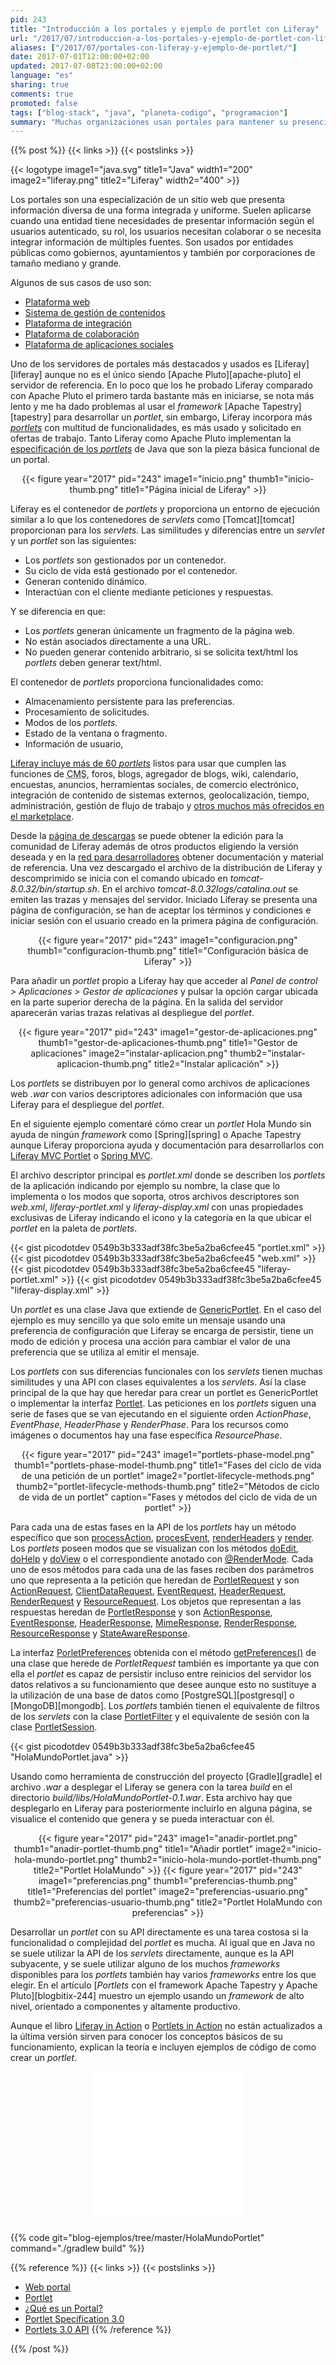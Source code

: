 ```yaml
---
pid: 243
title: "Introducción a los portales y ejemplo de portlet con Liferay"
url: "/2017/07/introduccion-a-los-portales-y-ejemplo-de-portlet-con-liferay/"
aliases: ["/2017/07/portales-con-liferay-y-ejemplo-de-portlet/"]
date: 2017-07-01T12:00:00+02:00
updated: 2017-07-08T23:00:00+02:00
language: "es"
sharing: true
comments: true
promoted: false
tags: ["blog-stack", "java", "planeta-codigo", "programacion"]
summary: "Muchas organizaciones usan portales para mantener su presencia en internet. Los portales son herramientas muy versátiles que incluyen la gestión de contenidos y flujo de trabajo para publicarlo, foros, blog, ... Liferay es uno de los más conocidos que usa la plataforma Java. La unidad básica funcional de un portal es un _portlet_ que en ciertos aspectos son similares en otros diferentes a lo que son los _servlets_ en las aplicaciones web Java."
---
```


{{% post %}}
{{< links >}}
{{< postslinks >}}

{{< logotype image1="java.svg" title1="Java" width1="200" image2="liferay.png" title2="Liferay" width2="400" >}}

Los portales son una especialización de un sitio web que presenta información diversa de una forma integrada y uniforme. Suelen aplicarse cuando una entidad tiene necesidades de presentar información según el usuarios autenticado, su rol, los usuarios necesitan colaborar o se necesita integrar información de múltiples fuentes. Son usados por entidades públicas como gobiernos, ayuntamientos y también por corporaciones de tamaño mediano y grande.

Algunos de sus casos de uso son:

* [Plataforma web](https://web.liferay.com/es/products/what-is-a-portal/web-platform)
* [Sistema de gestión de contenidos](https://web.liferay.com/es/products/what-is-a-portal/enterprise-cms)
* [Plataforma de integración](https://web.liferay.com/es/products/what-is-a-portal/integration-platform)
* [Plataforma de colaboración](https://web.liferay.com/es/products/what-is-a-portal/collaboration-platform)
* [Plataforma de aplicaciones sociales](https://web.liferay.com/es/products/what-is-a-portal/social-apps-platform)

Uno de los servidores de portales más destacados y usados es [Liferay][liferay] aunque no es el único siendo [Apache Pluto][apache-pluto] el servidor de referencia. En lo poco que los he probado Liferay comparado con Apache Pluto el primero tarda bastante más en iniciarse, se nota más lento y me ha dado problemas al usar el _framework_ [Apache Tapestry][tapestry] para desarrollar un _portlet_, sin embargo, Liferay incorpora más [_portlets_](https://es.wikipedia.org/wiki/Portlet) con multitud de funcionalidades, es más usado y solicitado en ofertas de trabajo. Tanto Liferay como Apache Pluto implementan la [especificación de los _portlets_](https://jcp.org/aboutJava/communityprocess/edr/jsr362/index2.html) de Java que son la pieza básica funcional de un portal.

<div class="media" style="text-align: center;">
    {{< figure year="2017" pid="243"
        image1="inicio.png" thumb1="inicio-thumb.png" title1="Página inicial de Liferay" >}}
</div>

Liferay es el contenedor de _portlets_ y proporciona un entorno de ejecución similar a lo que los contenedores de _servlets_ como [Tomcat][tomcat] proporcionan para los _servlets_. Las similitudes y diferencias entre un _servlet_ y un _portlet_ son las siguientes:

* Los _portlets_ son gestionados por un contenedor.
* Su ciclo de vida está gestionado por el contenedor.
* Generan contenido dinámico.
* Interactúan con el cliente mediante peticiones y respuestas.

Y se diferencia en que:

* Los _portlets_ generan únicamente un fragmento de la página web.
* No están asociados directamente a una URL.
* No pueden generar contenido arbitrario, si se solicita text/html los _portlets_ deben generar text/html.

El contenedor de _portlets_ proporciona funcionalidades como:

* Almacenamiento persistente para las preferencias.
* Procesamiento de solicitudes.
* Modos de los _portlets_.
* Estado de la ventana o fragmento.
* Información de usuario,

[Liferay incluye más de 60 _portlets_](https://web.liferay.com/es/community/wiki/-/wiki/Main/Liferay+Portlets) listos para usar que cumplen las funciones de <abbr title="Content Management System">CMS</abbr>, foros, blogs, agregador de blogs, wiki, calendario, encuestas, anuncios, herramientas sociales, de comercio electrónico, integración de contenido de sistemas externos, geolocalización, tiempo, administración, gestión de flujo de trabajo y [otros muchos más ofrecidos en el marketplace](https://web.liferay.com/marketplace).

Desde la [página de descargas](https://www.liferay.com/es/downloads) se puede obtener la edición para la comunidad de Liferay además de otros productos eligiendo la versión deseada y en la [red para desarrolladores](https://dev.liferay.com/es/home) obtener documentación y material de referencia. Una vez descargado el archivo de la distribución de Liferay y descomprimido se inicia con el comando ubicado en _tomcat-8.0.32/bin/startup.sh_. En el archivo _tomcat-8.0.32logs/catalina.out_ se emiten las trazas y mensajes del servidor. Iniciado Liferay se presenta una página de configuración, se han de aceptar los términos y condiciones e iniciar sesión con el usuario creado en la primera página de configuración.

<div class="media" style="text-align: center;">
    {{< figure year="2017" pid="243"
        image1="configuracion.png" thumb1="configuracion-thumb.png" title1="Configuración básica de Liferay" >}}
</div>

Para añadir un _portlet_ propio a Liferay hay que acceder al _Panel de control > Aplicaciones > Gestor de aplicaciones_ y pulsar la opción cargar ubicada en la parte superior derecha de la página. En la salida del servidor aparecerán varias trazas relativas al despliegue del _portlet_.

<div class="media" style="text-align: center;">
    {{< figure year="2017" pid="243"
        image1="gestor-de-aplicaciones.png" thumb1="gestor-de-aplicaciones-thumb.png" title1="Gestor de aplicaciones"
        image2="instalar-aplicacion.png" thumb2="instalar-aplicacion-thumb.png" title2="Instalar aplicación" >}}
</div>

Los _portlets_ se distribuyen por lo general como archivos de aplicaciones web _.war_ con varios descriptores adicionales con información que usa Liferay para el despliegue del _portlet_.

En el siguiente ejemplo comentaré cómo crear un _portlet_ Hola Mundo sin ayuda de ningún _framework_ como [Spring][spring] o Apache Tapestry aunque Liferay proporciona ayuda y documentación para desarrollarlos con [Liferay MVC Portlet](https://dev.liferay.com/es/develop/tutorials/-/knowledge_base/7-0/liferay-mvc-portlet) o [Spring MVC](https://dev.liferay.com/es/develop/tutorials/-/knowledge_base/7-0/spring-mvc).

El archivo descriptor principal es _portlet.xml_ donde se describen los _portlets_ de la aplicación indicando por ejemplo su nombre, la clase que lo implementa o los modos que soporta, otros archivos descriptores son _web.xml_, _liferay-portlet.xml_ y _liferay-display.xml_ con unas propiedades exclusivas de Liferay indicando el icono y la categoría en la que ubicar el _portlet_ en la paleta de _portlets_.

{{< gist picodotdev 0549b3b333adf38fc3be5a2ba6cfee45 "portlet.xml" >}}
{{< gist picodotdev 0549b3b333adf38fc3be5a2ba6cfee45 "web.xml" >}}
{{< gist picodotdev 0549b3b333adf38fc3be5a2ba6cfee45 "liferay-portlet.xml" >}}
{{< gist picodotdev 0549b3b333adf38fc3be5a2ba6cfee45 "liferay-display.xml" >}}

Un _portlet_ es una clase Java que extiende de [GenericPortlet](https://portals.apache.org/pluto/portlet-3.0-apidocs/javax/portlet/GenericPortlet.html). En el caso del ejemplo es muy sencillo ya que solo emite un mensaje usando una preferencia de configuración que Liferay se encarga de persistir, tiene un modo de edición y procesa una acción para cambiar el valor de una preferencia que se utiliza al emitir el mensaje.

Los _portlets_ con sus diferencias funcionales con los _servlets_ tienen muchas similitudes y una API con clases equivalentes a los _servlets_. Así la clase principal de la que hay que heredar para crear un portlet es GenericPortlet o implementar la interfaz [Portlet](https://portals.apache.org/pluto/portlet-3.0-apidocs/javax/portlet/Portlet.html). Las peticiones en los _portlets_ siguen una serie de fases que se van ejecutando en el siguiente orden _ActionPhase_, _EventPhase_, _HeaderPhase_ y _RenderPhase_. Para los recursos como imágenes o documentos hay una fase específica _ResourcePhase_.

<div class="media" style="text-align: center;">
    {{< figure year="2017" pid="243"
        image1="portlets-phase-model.png" thumb1="portlets-phase-model-thumb.png" title1="Fases del ciclo de vida de una petición de un portlet"
        image2="portlet-lifecycle-methods.png" thumb2="portlet-lifecycle-methods-thumb.png" title2="Métodos de ciclo de vida de un portlet"
        caption="Fases y métodos del ciclo de vida de un portlet" >}}
</div>

Para cada una de estas fases en la API de los _portlets_ hay un método específico que son [processAction](https://portals.apache.org/pluto/portlet-3.0-apidocs/javax/portlet/GenericPortlet.html#processAction(javax.portlet.ActionRequest,%20javax.portlet.ActionResponse)), [procesEvent](https://portals.apache.org/pluto/portlet-3.0-apidocs/javax/portlet/GenericPortlet.html#processEvent(javax.portlet.EventRequest,%20javax.portlet.EventResponse)), [renderHeaders](https://portals.apache.org/pluto/portlet-3.0-apidocs/javax/portlet/GenericPortlet.html#renderHeaders(javax.portlet.HeaderRequest,%20javax.portlet.HeaderResponse)) y [render](https://portals.apache.org/pluto/portlet-3.0-apidocs/javax/portlet/GenericPortlet.html#render(javax.portlet.RenderRequest,%20javax.portlet.RenderResponse)). Los _portlets_ poseen modos que se visualizan con los métodos [doEdit](https://portals.apache.org/pluto/portlet-3.0-apidocs/javax/portlet/GenericPortlet.html#doEdit(javax.portlet.RenderRequest,%20javax.portlet.RenderResponse)), [doHelp](https://portals.apache.org/pluto/portlet-3.0-apidocs/javax/portlet/GenericPortlet.html#doHelp(javax.portlet.RenderRequest,%20javax.portlet.RenderResponse)) y [doView](https://portals.apache.org/pluto/portlet-3.0-apidocs/javax/portlet/GenericPortlet.html#doView(javax.portlet.RenderRequest,%20javax.portlet.RenderResponse)) o el correspondiente anotado con [@RenderMode](https://portals.apache.org/pluto/portlet-3.0-apidocs/javax/portlet/RenderMode.html). Cada uno de esos métodos para cada una de las fases reciben dos parámetros uno que representa a la petición que heredan de [PortletRequest](https://portals.apache.org/pluto/portlet-3.0-apidocs/javax/portlet/PortletRequest.html) y son [ActionRequest](https://portals.apache.org/pluto/portlet-3.0-apidocs/javax/portlet/ActionRequest.html), [ClientDataRequest](https://portals.apache.org/pluto/portlet-3.0-apidocs/javax/portlet/ClientDataRequest.html), [EventRequest](https://portals.apache.org/pluto/portlet-3.0-apidocs/javax/portlet/EventRequest.html), [HeaderRequest](https://portals.apache.org/pluto/portlet-3.0-apidocs/javax/portlet/HeaderRequest.html), [RenderRequest](https://portals.apache.org/pluto/portlet-3.0-apidocs/javax/portlet/RenderRequest.html) y [ResourceRequest](https://portals.apache.org/pluto/portlet-3.0-apidocs/javax/portlet/ResourceRequest.html). Los objetos que representan a las respuestas heredan de [PortletResponse](https://portals.apache.org/pluto/portlet-3.0-apidocs/javax/portlet/PortletResponse.html) y son [ActionResponse](https://portals.apache.org/pluto/portlet-3.0-apidocs/javax/portlet/ActionResponse.html), [EventResponse](https://portals.apache.org/pluto/portlet-3.0-apidocs/javax/portlet/EventResponse.html), [HeaderResponse](https://portals.apache.org/pluto/portlet-3.0-apidocs/javax/portlet/HeaderResponse.html), [MimeResponse](https://portals.apache.org/pluto/portlet-3.0-apidocs/javax/portlet/MimeResponse.html), [RenderResponse](https://portals.apache.org/pluto/portlet-3.0-apidocs/javax/portlet/RenderResponse.html), [ResourceResponse](https://portals.apache.org/pluto/portlet-3.0-apidocs/javax/portlet/ResourceResponse.html) y [StateAwareResponse](https://portals.apache.org/pluto/portlet-3.0-apidocs/javax/portlet/StateAwareResponse.html).

La interfaz [PorletPreferences](https://portals.apache.org/pluto/portlet-3.0-apidocs/javax/portlet/PortletPreferences.html) obtenida con el método [getPreferences()](https://portals.apache.org/pluto/portlet-3.0-apidocs/javax/portlet/PortletRequest.html#getPreferences()) de una clase que herede de _PortletRequest_ también es importante ya que con ella el _portlet_ es capaz de persistir incluso entre reinicios del servidor los datos relativos a su funcionamiento que desee aunque esto no sustituye a la utilización de una base de datos como [PostgreSQL][postgresql] o [MongoDB][mongodb]. Los _portlets_ también tienen el equivalente de filtros de los _servlets_ con la clase [PortletFilter](https://portals.apache.org/pluto/portlet-3.0-apidocs/javax/portlet/filter/PortletFilter.html) y el equivalente de sesión con la clase [PortletSession](https://portals.apache.org/pluto/portlet-3.0-apidocs/javax/portlet/PortletSession.html).

{{< gist picodotdev 0549b3b333adf38fc3be5a2ba6cfee45 "HolaMundoPortlet.java" >}}

Usando como herramienta de construcción del proyecto [Gradle][gradle] el archivo _.war_ a desplegar el Liferay se genera con la tarea _build_ en el directorio _build/libs/HolaMundoPortlet-0.1.war_. Esta archivo hay que desplegarlo en Liferay para posteriormente incluirlo en alguna página, se visualice el contenido que genera y se pueda interactuar con él.

<div class="media" style="text-align: center;">
    {{< figure year="2017" pid="243"
        image1="anadir-portlet.png" thumb1="anadir-portlet-thumb.png" title1="Añadir portlet"
        image2="inicio-hola-mundo-portlet.png" thumb2="inicio-hola-mundo-portlet-thumb.png" title2="Portlet HolaMundo" >}}
    {{< figure year="2017" pid="243"
        image1="preferencias.png" thumb1="preferencias-thumb.png" title1="Preferencias del portlet"
        image2="preferencias-usuario.png" thumb2="preferencias-usuario-thumb.png" title2="Portlet HolaMundo con preferencias" >}}
</div>

Desarrollar un _portlet_ con su API directamente es una tarea costosa si la funcionalidad o complejidad del _portlet_ es mucha. Al igual que en Java no se suele utilizar la API de los _servlets_ directamente, aunque es la API subyacente, y se suele utilizar alguno de los muchos _frameworks_ disponibles para los _portlets_ también hay varios _frameworks_ entre los que elegir. En el artículo [_Portlets_ con el framework Apache Tapestry y Apache Pluto][blogbitix-244] muestro un ejemplo usando un _framework_ de alto nivel, orientado a componentes y altamente productivo.

Aunque el libro [Liferay in Action](http://amzn.to/2sc1tWN) o [Portlets in Action](http://amzn.to/2tzpbjL) no están actualizados a la última versión sirven para conocer los conceptos básicos de su funcionamiento, explican la teoría e incluyen ejemplos de código de como crear un _portlet_.

<div class="media-amazon" style="text-align: center;">
    <iframe style="width:120px;height:240px;" marginwidth="0" marginheight="0" scrolling="no" frameborder="0" src="//rcm-eu.amazon-adsystem.com/e/cm?lt1=_blank&bc1=000000&IS2=1&bg1=FFFFFF&fc1=000000&lc1=0000FF&t=blobit-21&o=30&p=8&l=as4&m=amazon&f=ifr&ref=as_ss_li_til&asins=1935182544&linkId=6d736075105602e7c318919a1c81609d"></iframe>
    <iframe style="width:120px;height:240px;" marginwidth="0" marginheight="0" scrolling="no" frameborder="0" src="//rcm-eu.amazon-adsystem.com/e/cm?lt1=_blank&bc1=000000&IS2=1&bg1=FFFFFF&fc1=000000&lc1=0000FF&t=blobit-21&o=30&p=8&l=as4&m=amazon&f=ifr&ref=as_ss_li_til&asins=193518282X&linkId=a4fdbe9a2a0c68685cfc8119f253125b"></iframe>
</div>

{{% code git="blog-ejemplos/tree/master/HolaMundoPortlet" command="./gradlew build" %}}

{{% reference %}}
{{< links >}}
{{< postslinks >}}
* [Web portal](https://en.wikipedia.org/wiki/Web_portal)
* [Portlet](https://es.wikipedia.org/wiki/Portlet)
* [¿Qué es un Portal?](https://web.liferay.com/es/products/what-is-a-portal/web-platform)
* [Portlet Specification 3.0](https://jcp.org/aboutJava/communityprocess/edr/jsr362/index2.html)
* [Portlets 3.0 API](https://portals.apache.org/pluto/portlet-3.0-apidocs/)
{{% /reference %}}

{{% /post %}}
